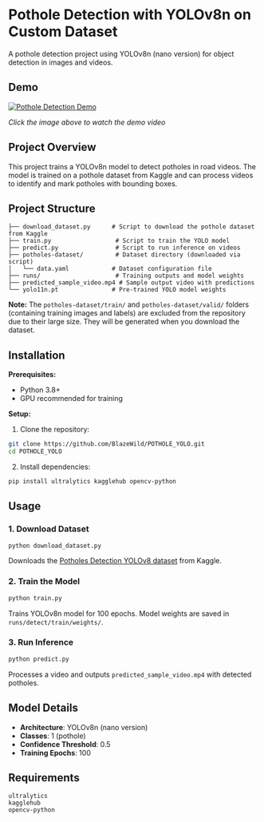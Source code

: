 # Pothole Detection with YOLOv8n on Custom Dataset

A pothole detection project using YOLOv8n (nano version) for object detection in images and videos.

## Demo

[![Pothole Detection Demo](https://img.youtube.com/vi/Nw79lFp2yAM/0.jpg)](https://youtu.be/Nw79lFp2yAM)

*Click the image above to watch the demo video*

## Project Overview

This project trains a YOLOv8n model to detect potholes in road videos. The model is trained on a pothole dataset from Kaggle and can process videos to identify and mark potholes with bounding boxes.

## Project Structure

```
├── download_dataset.py      # Script to download the pothole dataset from Kaggle
├── train.py                  # Script to train the YOLO model
├── predict.py                # Script to run inference on videos
├── potholes-dataset/         # Dataset directory (downloaded via script)
│   └── data.yaml            # Dataset configuration file
├── runs/                     # Training outputs and model weights
├── predicted_sample_video.mp4 # Sample output video with predictions
└── yolo11n.pt               # Pre-trained YOLO model weights
```

**Note:** The `potholes-dataset/train/` and `potholes-dataset/valid/` folders (containing training images and labels) are excluded from the repository due to their large size. They will be generated when you download the dataset.

## Installation

**Prerequisites:**
- Python 3.8+
- GPU recommended for training

**Setup:**

1. Clone the repository:
```bash
git clone https://github.com/BlazeWild/POTHOLE_YOLO.git
cd POTHOLE_YOLO
```

2. Install dependencies:
```bash
pip install ultralytics kagglehub opencv-python
```

## Usage

### 1. Download Dataset

```bash
python download_dataset.py
```

Downloads the [Potholes Detection YOLOv8 dataset](https://www.kaggle.com/datasets/anggadwisunarto/potholes-detection-yolov8) from Kaggle.

### 2. Train the Model

```bash
python train.py
```

Trains YOLOv8n model for 100 epochs. Model weights are saved in `runs/detect/train/weights/`.

### 3. Run Inference

```bash
python predict.py
```

Processes a video and outputs `predicted_sample_video.mp4` with detected potholes.

## Model Details

- **Architecture**: YOLOv8n (nano version)
- **Classes**: 1 (pothole)
- **Confidence Threshold**: 0.5
- **Training Epochs**: 100

## Requirements

```
ultralytics
kagglehub
opencv-python
```
